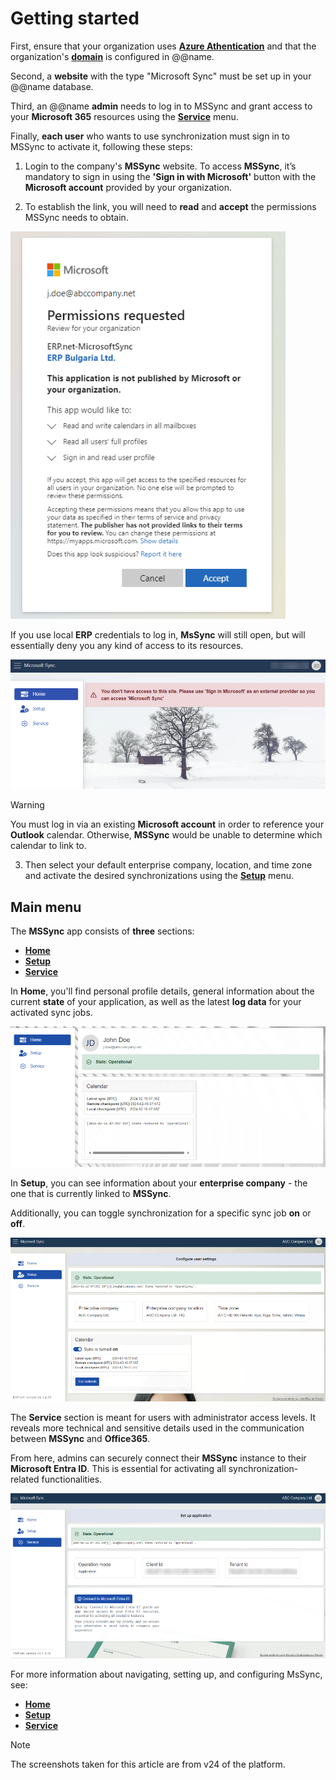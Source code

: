 # Getting started

First, ensure that your organization uses **[Azure Athentication](/advanced/security/authentication/azuread.md)** and that the organization's **[domain](/advanced/security/authentication/azuread.md#erpnet-settings)** is configured in @@name.

Second, a **website** with the type "Microsoft Sync" must be set up in your @@name database.

Third, an @@name **admin** needs to log in to MSSync and grant access to your **Microsoft 365** resources using the **[Service](service.md)** menu.

Finally, **each user** who wants to use synchronization must sign in to MSSync to activate it, following these steps:

1. Login to the company's **MSSync** website. To access **MSSync**, it’s mandatory to sign in using the **'Sign in with Microsoft'** button with the **Microsoft account** provided by your organization. 

2. To establish the link, you will need to **read** and **accept** the permissions MSSync needs to obtain.

![picture](../pictures/Overview_permission_01_03.png)
 
If you use local **ERP** credentials to log in, **MsSync** will still open, but will essentially deny you any kind of access to its resources. 

![picture](../pictures/Overview_error_01_03.png)

> [!WARNING]
> 
> You must log in via an existing **Microsoft account** in order to reference your **Outlook** calendar. Otherwise, **MSSync** would be unable to determine which calendar to link to.

3. Then select your default enterprise company, location, and time zone and activate the desired synchronizations using the **[Setup](setup.md)** menu.
 
## Main menu

The **MSSync** app consists of **three** sections: 

-	**[Home](home.md)**
-	**[Setup](setup.md)**
-	**[Service](service.md)**

In **Home**, you'll find personal profile details, general information about the current **state** of your application, as well as the latest **log data** for your activated sync jobs.

![picture](../pictures/Overview_home_cropepd_01_03.png) 

In **Setup**, you can see information about your **enterprise company** - the one that is currently linked to **MSSync**. 

Additionally, you can toggle synchronization for a specific sync job **on** or **off**.

 ![picture](../pictures/Overview_setup_01_03.png)

The **Service** section is meant for users with administrator access levels. It reveals more technical and sensitive details used in the communication between **MSSync** and **Office365**.

From here, admins can securely connect their **MSSync** instance to their **Microsoft Entra ID**. This is essential for activating all synchronization-related functionalities. 

![picture](../pictures/Overview_service_01_03.png)

For more information about navigating, setting up, and configuring MsSync, see:

*	**[Home](home.md)**
*	**[Setup](setup.md)**
* **[Service](service.md)**

> [!NOTE]
> 
> The screenshots taken for this article are from v24 of the platform.
